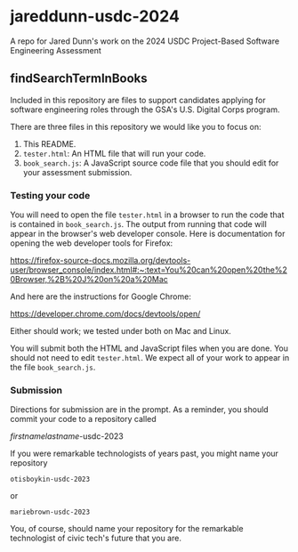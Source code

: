 # jareddunn-usdc-2024
A repo for Jared Dunn's work on the 2024 USDC Project-Based Software Engineering Assessment  

## findSearchTermInBooks

Included in this repository are files to support candidates applying for software engineering roles through the GSA's U.S. Digital Corps program. 

There are three files in this repository we would like you to focus on:

1. This README.
1. `tester.html`: An HTML file that will run your code.
1. `book_search.js`: A JavaScript source code file that you should edit for your assessment submission.

### Testing your code

You will need to open the file `tester.html` in a browser to run the code that is contained in `book_search.js`. The output from running that code will appear in the browser's web developer console. Here is documentation for opening the web developer tools for Firefox:

https://firefox-source-docs.mozilla.org/devtools-user/browser_console/index.html#:~:text=You%20can%20open%20the%20Browser,%2B%20J%20on%20a%20Mac

And here are the instructions for Google Chrome:

https://developer.chrome.com/docs/devtools/open/

Either should work; we tested under both on Mac and Linux.

You will submit both the HTML and JavaScript files when you are done. You should not need to edit `tester.html`. We expect all of your work to appear in the file `book_search.js`. 

### Submission

Directions for submission are in the prompt. As a reminder, you should commit your code to a repository called

*firstnamelastname*-usdc-2023

If you were remarkable technologists of years past, you might name your repository

`otisboykin-usdc-2023`

or 

`mariebrown-usdc-2023`

You, of course, should name your repository for the remarkable technologist of civic tech's future that you are.
